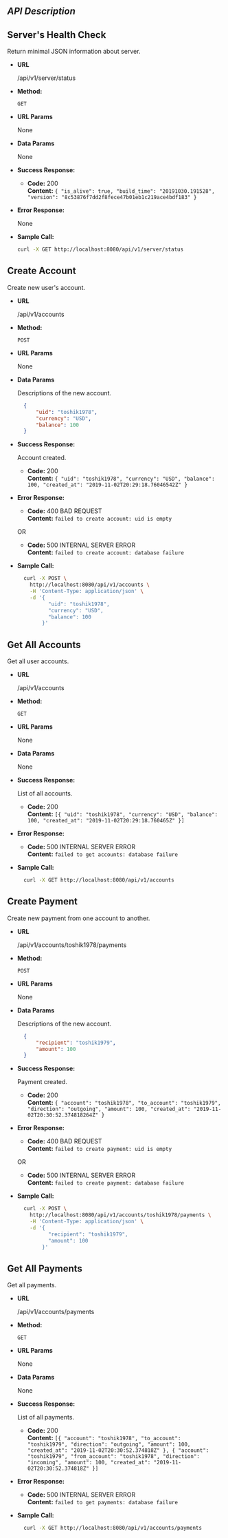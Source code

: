 *API Description*
----

**Server's Health Check**
----
  Return minimal JSON information about server.

* **URL**

  /api/v1/server/status

* **Method:**
  
  `GET`
  
*  **URL Params**

   None

* **Data Params**

  None

* **Success Response:**

  * **Code:** 200  
    **Content:** `{ "is_alive": true, "build_time": "20191030.191528", "version": "8c53876f7dd2f8fece47b01eb1c219ace4bdf183" }`
 
* **Error Response:**

  None

* **Sample Call:**

  ```sh
  curl -X GET http://localhost:8080/api/v1/server/status
  ``` 

**Create Account**
----
  Create new user's account.

* **URL**

  /api/v1/accounts

* **Method:**
  
  `POST`
  
*  **URL Params**

   None

* **Data Params**

  Descriptions of the new account.
  
  ```json
    {
        "uid": "toshik1978",
        "currency": "USD",
        "balance": 100
    }
  ```

* **Success Response:**
  
  Account created.

  * **Code:** 200 <br />
    **Content:** `{ "uid": "toshik1978", "currency": "USD", "balance": 100, "created_at": "2019-11-02T20:29:18.76046542Z" }`
 
* **Error Response:**

  * **Code:** 400 BAD REQUEST  
    **Content:** `failed to create account: uid is empty`

  OR

  * **Code:** 500 INTERNAL SERVER ERROR  
    **Content:** `failed to create account: database failure`

* **Sample Call:**

  ```sh
    curl -X POST \
      http://localhost:8080/api/v1/accounts \
      -H 'Content-Type: application/json' \
      -d '{
            "uid": "toshik1978",
            "currency": "USD",
            "balance": 100
          }'
  ```

**Get All Accounts**
----
  Get all user accounts.

* **URL**

  /api/v1/accounts

* **Method:**
  
  `GET`
  
*  **URL Params**

   None

* **Data Params**

  None

* **Success Response:**
  
  List of all accounts.

  * **Code:** 200 <br />
    **Content:** `[{ "uid": "toshik1978", "currency": "USD", "balance": 100, "created_at": "2019-11-02T20:29:18.760465Z" }]`
 
* **Error Response:**

  * **Code:** 500 INTERNAL SERVER ERROR  
    **Content:** `failed to get accounts: database failure`

* **Sample Call:**

  ```sh
    curl -X GET http://localhost:8080/api/v1/accounts
  ```

**Create Payment**
----
  Create new payment from one account to another.

* **URL**

  /api/v1/accounts/toshik1978/payments

* **Method:**
  
  `POST`
  
*  **URL Params**

   None

* **Data Params**

  Descriptions of the new account.
  
  ```json
    {
        "recipient": "toshik1979",
        "amount": 100
    }
  ```

* **Success Response:**
  
  Payment created.

  * **Code:** 200 <br />
    **Content:** `{ "account": "toshik1978", "to_account": "toshik1979", "direction": "outgoing", "amount": 100, "created_at": "2019-11-02T20:30:52.374818264Z" }`
 
* **Error Response:**

  * **Code:** 400 BAD REQUEST  
    **Content:** `failed to create payment: uid is empty`

  OR

  * **Code:** 500 INTERNAL SERVER ERROR  
    **Content:** `failed to create payment: database failure`

* **Sample Call:**

  ```sh
    curl -X POST \
      http://localhost:8080/api/v1/accounts/toshik1978/payments \
      -H 'Content-Type: application/json' \
      -d '{
            "recipient": "toshik1979",
            "amount": 100
          }'
  ```

**Get All Payments**
----
  Get all payments.

* **URL**

  /api/v1/accounts/payments

* **Method:**
  
  `GET`
  
*  **URL Params**

   None

* **Data Params**

   None

* **Success Response:**
  
  List of all payments.

  * **Code:** 200 <br />
    **Content:** `[{ "account": "toshik1978", "to_account": "toshik1979", "direction": "outgoing", "amount": 100, "created_at": "2019-11-02T20:30:52.374818Z" },
                      { "account": "toshik1979", "from_account": "toshik1978", "direction": "incoming", "amount": 100, "created_at": "2019-11-02T20:30:52.374818Z" }]`
 
* **Error Response:**

  * **Code:** 500 INTERNAL SERVER ERROR  
    **Content:** `failed to get payments: database failure`

* **Sample Call:**

  ```sh
    curl -X GET http://localhost:8080/api/v1/accounts/payments
  ```
